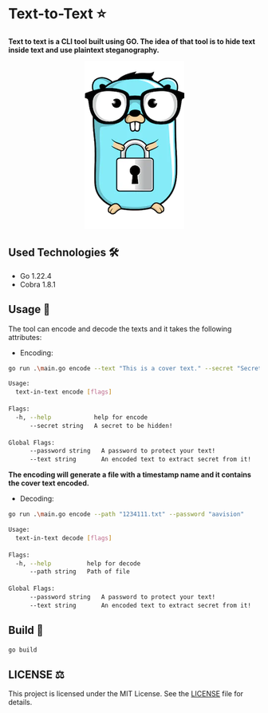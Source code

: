 # Text-to-Text :star:

**Text to text is a CLI tool built using GO. The idea of that tool is to hide text inside text and use plaintext steganography.**


<p align="center">
  <img src="https://github.com/AAVision/text-in-text/blob/665b7d06f2750195109c8e44c23e62f6143ef77a/text-in-text.png" />
</p>


## Used Technologies :hammer_and_wrench:
- Go 1.22.4
- Cobra 1.8.1

## Usage :rocket:

The tool can encode and decode the texts and it takes the following attributes:

- Encoding:
```bash
go run .\main.go encode --text "This is a cover text." --secret "Secret" --password "aavision"
```
```bash
Usage:
  text-in-text encode [flags]

Flags:
  -h, --help            help for encode
      --secret string   A secret to be hidden!

Global Flags:
      --password string   A password to protect your text!
      --text string       An encoded text to extract secret from it!
```

**The encoding will generate a file with a timestamp name and it contains the cover text encoded.**

- Decoding:

```bash
go run .\main.go encode --path "1234111.txt" --password "aavision"
```

```bash
Usage:
  text-in-text decode [flags]

Flags:
  -h, --help          help for decode
      --path string   Path of file

Global Flags:
      --password string   A password to protect your text!
      --text string       An encoded text to extract secret from it!
```

## Build :whale:

```bash
go build
```

## LICENSE :balance_scale:

This project is licensed under the MIT License. See the [LICENSE](https://github.com/AAVision/text-to-text/blob/main/LICENSE) file for details.
